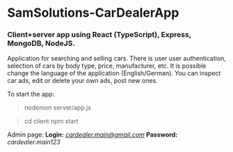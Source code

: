# SamSolutions-CarDealerApp
### Client+server app using React (TypeScript), Express, MongoDB, NodeJS.

Application for searching and selling cars. There is user user authentication, selection of cars by body type, price, manufacturer, etc. It is possible change the language of the application (English/German). You can inspect car ads, edit or delete your own ads, post new ones.


To start the app:
>nodemon server/app.js

> cd client
> npm start 

Admin page:
**Login:** *cardealer.main@gmail.com*
**Password:** *cardealer.main123*
